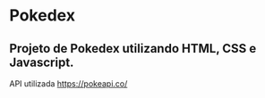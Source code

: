 # Pokedex
Projeto de Pokedex utilizando HTML, CSS e Javascript.
-
API utilizada https://pokeapi.co/

